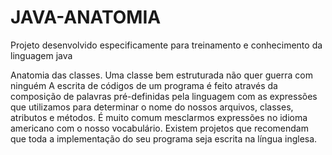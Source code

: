 # JAVA-ANATOMIA
Projeto desenvolvido especificamente para treinamento e conhecimento da linguagem java

Anatomia das classes.
Uma classe bem estruturada não quer guerra com ninguém
A escrita de códigos de um programa é feito através da composição de palavras pré-definidas pela linguagem com as expressões que utilizamos para determinar o nome do nossos arquivos, classes, atributos e métodos.
É muito comum mesclarmos expressões no idioma americano com o nosso vocabulário. Existem projetos que recomendam que toda a implementação do seu programa seja escrita na língua inglesa.
